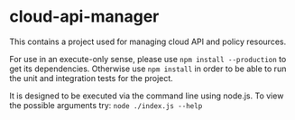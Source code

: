 # cloud-api-manager

This contains a project used for managing cloud API and policy resources.

For use in an execute-only sense, please use `npm install --production` to get its dependencies. Otherwise use `npm install` in order to be able to run the unit and integration tests for the project.

It is designed to be executed via the command line using node.js. To view the possible arguments
try: `node ./index.js --help`
